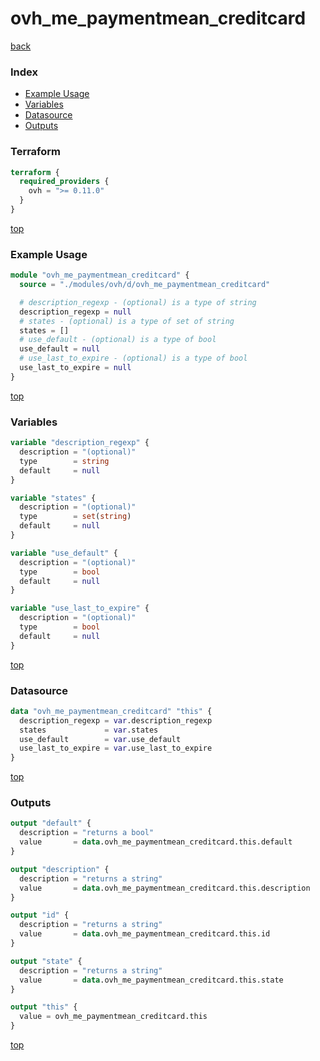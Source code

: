 # ovh_me_paymentmean_creditcard

[back](../ovh.md)

### Index

- [Example Usage](#example-usage)
- [Variables](#variables)
- [Datasource](#datasource)
- [Outputs](#outputs)

### Terraform

```terraform
terraform {
  required_providers {
    ovh = ">= 0.11.0"
  }
}
```

[top](#index)

### Example Usage

```terraform
module "ovh_me_paymentmean_creditcard" {
  source = "./modules/ovh/d/ovh_me_paymentmean_creditcard"

  # description_regexp - (optional) is a type of string
  description_regexp = null
  # states - (optional) is a type of set of string
  states = []
  # use_default - (optional) is a type of bool
  use_default = null
  # use_last_to_expire - (optional) is a type of bool
  use_last_to_expire = null
}
```

[top](#index)

### Variables

```terraform
variable "description_regexp" {
  description = "(optional)"
  type        = string
  default     = null
}

variable "states" {
  description = "(optional)"
  type        = set(string)
  default     = null
}

variable "use_default" {
  description = "(optional)"
  type        = bool
  default     = null
}

variable "use_last_to_expire" {
  description = "(optional)"
  type        = bool
  default     = null
}
```

[top](#index)

### Datasource

```terraform
data "ovh_me_paymentmean_creditcard" "this" {
  description_regexp = var.description_regexp
  states             = var.states
  use_default        = var.use_default
  use_last_to_expire = var.use_last_to_expire
}
```

[top](#index)

### Outputs

```terraform
output "default" {
  description = "returns a bool"
  value       = data.ovh_me_paymentmean_creditcard.this.default
}

output "description" {
  description = "returns a string"
  value       = data.ovh_me_paymentmean_creditcard.this.description
}

output "id" {
  description = "returns a string"
  value       = data.ovh_me_paymentmean_creditcard.this.id
}

output "state" {
  description = "returns a string"
  value       = data.ovh_me_paymentmean_creditcard.this.state
}

output "this" {
  value = ovh_me_paymentmean_creditcard.this
}
```

[top](#index)